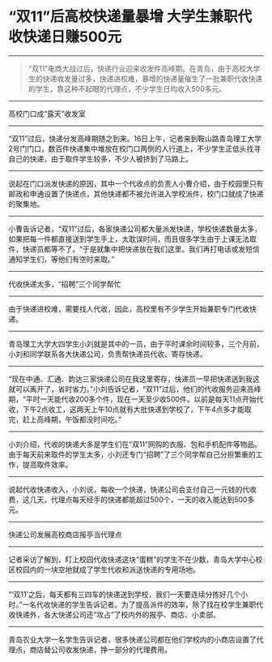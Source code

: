# “双11”后高校快递量暴增 大学生兼职代收快递日赚500元

---

>“双11”电商大战过后，快递行业迎来收发件高峰期。在青岛，由于高校大学生的快递收发量过多，快递进校难，暴增的快递量催生了一批兼职代收快递的学生，靠这种不起眼的代理点，不少学生日均收入500多元。

---

>
高校门口成“露天”收发室

---

>
“双11”过后，快递分发高峰期随之到来。16日上午，记者来到鞍山路青岛理工大学2号门门口，数百件快递集中堆放在校门口两侧的人行道上，不少学生正低头找寻自己的快递，由于取件学生较多，不少人被挤到了马路上。

---

>
说起在门口派发快递的原因，其中一个代收点的负责人小曹介绍，由于校园里只有邮政和申通设置了快递点，其他快递都不被允许进入学校派件，校门口就成了快递的聚集地。

---

>
小曹告诉记者，“双11”过后，各家快递公司都大量派发快递，学校快递数量太多，如果把每一件都直接送到学生手上，太耽误时间，而且很多学生由于上课无法取件，快递员都等不了。“于是就集中把快递放在我们这里。我们再打电话或发短信通知学生们，等他们有空时来取。”

---

>
代收快递太多，“招聘”三个同学帮忙

---

>
由于快递进校难，需要找人代收，因此，高校里有不少学生开始兼职专门代收快递。

---

>
青岛理工大学大四学生小刘就是其中的一员，由于平时课余时间较多，三个月前，小刘和同学联系各大快递公司，负责帮快递员代收、寄存快递。

---

>
“现在中通、汇通、韵达三家快递公司在我这里寄存，快递员一早把快递送到我这就可以离开了，省时省力。”小刘告诉记者，“双11”过后，他们的代收服务迎来高峰期，“平时一天能代收200多个件，现在一天至少收500件。以前是每天11点开始代收，下午2点收工，这两天上午10点就有大批快递到学校了，下午4点多才能取完，赶上高峰期，午饭都没时间吃。”

---

>
小刘介绍，代收的快递大多是学生们在“双11”网购的衣服、包和手机配件等物品。由于每天前来取件的学生太多，小刘还专门“招聘”了三个同学帮自己分担繁重的工作，提高取件效率。

---

>
说起代收快递收入，小刘说，每收一个快递，快递公司会支付自己一元钱的代收费，这几天，代理点每天经手的快递都能超过500个，一天的收入能达到500多元。

---

>
快递公司发展高校商店报亭当代理点

---

>
记者采访了解到，盯上校园代收快递这块“蛋糕”的学生不在少数，青岛大学中心校区校园内的一块空地就成了学生代收和派送快递的专用场地。

---

>
“‘双11’之后，每天都有三四车的快递送到学校，我们一天要连续分拣好几个小时。”一名代收快递的学生告诉记者。为了提高派件的效率，除了找在校学生兼职代收快递外，各大快递公司还“攻占”了校内外的报亭、商店、小卖部。

---

>
青岛农业大学一名学生告诉记者，很多快递公司都在他们学校内的小商店设置了代理点，商店替公司收发快递，挣一部分的代理费用。

